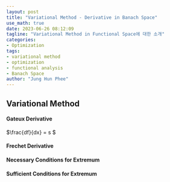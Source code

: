 ```yaml
---
layout: post
title: "Variational Method - Derivative in Banach Space"
use_math: true
date: 2023-06-26 08:12:09
tagline: "Variational Method in Functional Space에 대한 소개"
categories:
- Optimization
tags:
- variational method
- optimization
- functional analysis
- Banach Space
author: "Jung Hun Phee"
---
```


## Variational Method

#### Gateux Derivative
$\frac{df}{dx} = s $

#### Frechet Derivative

#### Necessary Conditions for Extremum

#### Sufficient Conditions for Extremum

